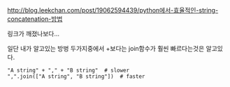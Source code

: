 http://blog.leekchan.com/post/19062594439/python에서-효율적인-string-concatenation-방법

링크가 깨졌나보다...

일단 내가 알고있는 방벙 두가지중에서 +보다는 join함수가 훨씬 빠르다는것은 알고있다.

    "A string" + "," + "B string"  # slower
    ",".join(["A string", "B string"])  # faster